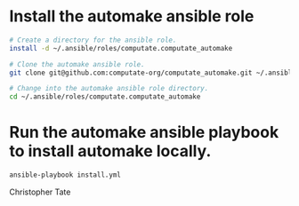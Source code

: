
# Install the automake ansible role

```bash
# Create a directory for the ansible role. 
install -d ~/.ansible/roles/computate.computate_automake

# Clone the automake ansible role. 
git clone git@github.com:computate-org/computate_automake.git ~/.ansible/roles/computate.computate_automake

# Change into the automake ansible role directory. 
cd ~/.ansible/roles/computate.computate_automake
```

# Run the automake ansible playbook to install automake locally. 

```bash
ansible-playbook install.yml
```

Christopher Tate
